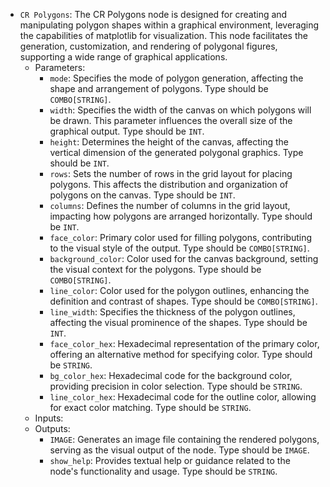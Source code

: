 - `CR Polygons`: The CR Polygons node is designed for creating and manipulating polygon shapes within a graphical environment, leveraging the capabilities of matplotlib for visualization. This node facilitates the generation, customization, and rendering of polygonal figures, supporting a wide range of graphical applications.
    - Parameters:
        - `mode`: Specifies the mode of polygon generation, affecting the shape and arrangement of polygons. Type should be `COMBO[STRING]`.
        - `width`: Specifies the width of the canvas on which polygons will be drawn. This parameter influences the overall size of the graphical output. Type should be `INT`.
        - `height`: Determines the height of the canvas, affecting the vertical dimension of the generated polygonal graphics. Type should be `INT`.
        - `rows`: Sets the number of rows in the grid layout for placing polygons. This affects the distribution and organization of polygons on the canvas. Type should be `INT`.
        - `columns`: Defines the number of columns in the grid layout, impacting how polygons are arranged horizontally. Type should be `INT`.
        - `face_color`: Primary color used for filling polygons, contributing to the visual style of the output. Type should be `COMBO[STRING]`.
        - `background_color`: Color used for the canvas background, setting the visual context for the polygons. Type should be `COMBO[STRING]`.
        - `line_color`: Color used for the polygon outlines, enhancing the definition and contrast of shapes. Type should be `COMBO[STRING]`.
        - `line_width`: Specifies the thickness of the polygon outlines, affecting the visual prominence of the shapes. Type should be `INT`.
        - `face_color_hex`: Hexadecimal representation of the primary color, offering an alternative method for specifying color. Type should be `STRING`.
        - `bg_color_hex`: Hexadecimal code for the background color, providing precision in color selection. Type should be `STRING`.
        - `line_color_hex`: Hexadecimal code for the outline color, allowing for exact color matching. Type should be `STRING`.
    - Inputs:
    - Outputs:
        - `IMAGE`: Generates an image file containing the rendered polygons, serving as the visual output of the node. Type should be `IMAGE`.
        - `show_help`: Provides textual help or guidance related to the node's functionality and usage. Type should be `STRING`.
